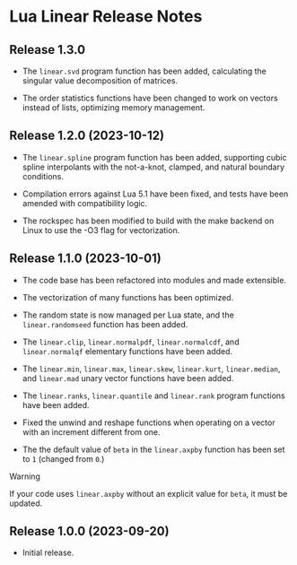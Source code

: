 # Lua Linear Release Notes


## Release 1.3.0

- The `linear.svd` program function has been added, calculating the singular value decomposition
of matrices.

- The order statistics functions have been changed to work on vectors instead of lists, optimizing
memory management.


## Release 1.2.0 (2023-10-12)

- The `linear.spline` program function has been added, supporting cubic spline interpolants with
the not-a-knot, clamped, and natural boundary conditions.

- Compilation errors against Lua 5.1 have been fixed, and tests have been amended with
compatibility logic.

- The rockspec has been modified to build with the make backend on Linux to use the -O3 flag
for vectorization.


## Release 1.1.0 (2023-10-01)

- The code base has been refactored into modules and made extensible.

- The vectorization of many functions has been optimized.

- The random state is now managed per Lua state, and the `linear.randomseed` function has been
added.

- The `linear.clip`, `linear.normalpdf`, `linear.normalcdf`, and `linear.normalqf` elementary
functions have been added.

- The `linear.min`, `linear.max`, `linear.skew`, `linear.kurt`, `linear.median`, and `linear.mad`
unary vector functions have been added.

- The `linear.ranks`, `linear.quantile` and `linear.rank` program functions have been added.

- Fixed the unwind and reshape functions when operating on a vector with an increment different
from one.

- The the default value of `beta` in the `linear.axpby` function has been set to `1` (changed from
`0`.)

> [!WARNING]
> If your code uses `linear.axpby` without an explicit value for `beta`, it must be updated.


## Release 1.0.0 (2023-09-20)

- Initial release.
